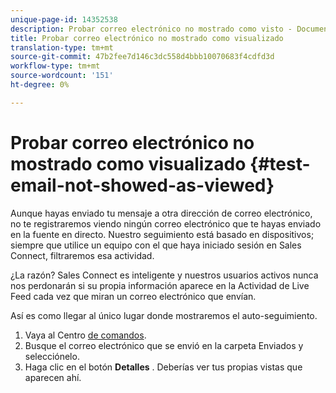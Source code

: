 ```yaml
---
unique-page-id: 14352538
description: Probar correo electrónico no mostrado como visto - Documentos de marketing - Documentación del producto
title: Probar correo electrónico no mostrado como visualizado
translation-type: tm+mt
source-git-commit: 47b2fee7d146c3dc558d4bbb10070683f4cdfd3d
workflow-type: tm+mt
source-wordcount: '151'
ht-degree: 0%

---
```



# Probar correo electrónico no mostrado como visualizado {#test-email-not-showed-as-viewed}

Aunque hayas enviado tu mensaje a otra dirección de correo electrónico, no te registraremos viendo ningún correo electrónico que te hayas enviado en la fuente en directo. Nuestro seguimiento está basado en dispositivos; siempre que utilice un equipo con el que haya iniciado sesión en Sales Connect, filtraremos esa actividad.

¿La razón? Sales Connect es inteligente y nuestros usuarios activos nunca nos perdonarán si su propia información aparece en la Actividad de Live Feed cada vez que miran un correo electrónico que envían.

Así es como llegar al único lugar donde mostraremos el auto-seguimiento.

1. Vaya al Centro [de comandos](http://toutapp.com/next#emails/command_center).
1. Busque el correo electrónico que se envió en la carpeta Enviados y selecciónelo.
1. Haga clic en el botón **Detalles** . Deberías ver tus propias vistas que aparecen ahí.


